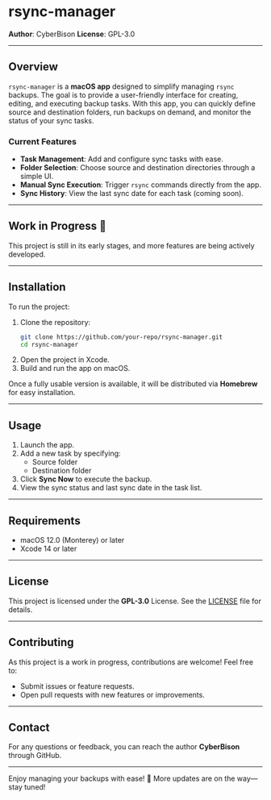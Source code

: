 # rsync-manager

**Author**: CyberBison
**License**: GPL-3.0

---

## Overview

`rsync-manager` is a **macOS app** designed to simplify managing `rsync` backups. The goal is to provide a user-friendly interface for creating, editing, and executing backup tasks. With this app, you can quickly define source and destination folders, run backups on demand, and monitor the status of your sync tasks.

### **Current Features**
- **Task Management**: Add and configure sync tasks with ease.
- **Folder Selection**: Choose source and destination directories through a simple UI.
- **Manual Sync Execution**: Trigger `rsync` commands directly from the app.
- **Sync History**: View the last sync date for each task (coming soon).

---

## Work in Progress 🚧

This project is still in its early stages, and more features are being actively developed.

---

## Installation

To run the project:
1. Clone the repository:
   ```bash
   git clone https://github.com/your-repo/rsync-manager.git
   cd rsync-manager
   ```
2. Open the project in Xcode.
3. Build and run the app on macOS.

Once a fully usable version is available, it will be distributed via **Homebrew** for easy installation.

---

## Usage

1. Launch the app.
2. Add a new task by specifying:
   - Source folder
   - Destination folder
3. Click **Sync Now** to execute the backup.
4. View the sync status and last sync date in the task list.

---

## Requirements
- macOS 12.0 (Monterey) or later
- Xcode 14 or later

---

## License

This project is licensed under the **GPL-3.0** License. See the [LICENSE](LICENSE) file for details.

---

## Contributing

As this project is a work in progress, contributions are welcome! Feel free to:
- Submit issues or feature requests.
- Open pull requests with new features or improvements.

---

## Contact

For any questions or feedback, you can reach the author **CyberBison** through GitHub.

---

Enjoy managing your backups with ease! 🚀
More updates are on the way—stay tuned!
